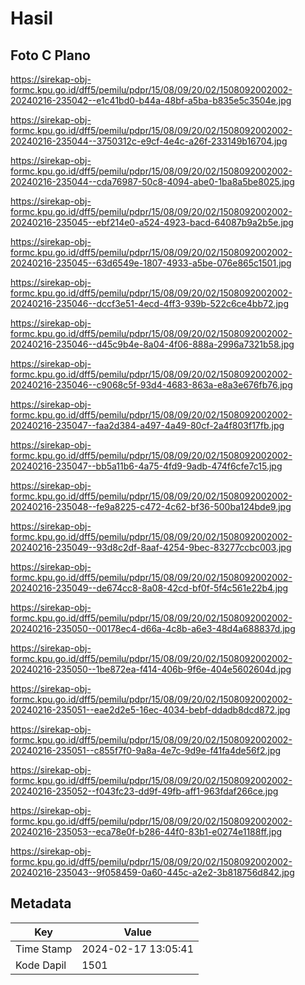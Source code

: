 # Hasil

## Foto C Plano

https://sirekap-obj-formc.kpu.go.id/dff5/pemilu/pdpr/15/08/09/20/02/1508092002002-20240216-235042--e1c41bd0-b44a-48bf-a5ba-b835e5c3504e.jpg

https://sirekap-obj-formc.kpu.go.id/dff5/pemilu/pdpr/15/08/09/20/02/1508092002002-20240216-235044--3750312c-e9cf-4e4c-a26f-233149b16704.jpg

https://sirekap-obj-formc.kpu.go.id/dff5/pemilu/pdpr/15/08/09/20/02/1508092002002-20240216-235044--cda76987-50c8-4094-abe0-1ba8a5be8025.jpg

https://sirekap-obj-formc.kpu.go.id/dff5/pemilu/pdpr/15/08/09/20/02/1508092002002-20240216-235045--ebf214e0-a524-4923-bacd-64087b9a2b5e.jpg

https://sirekap-obj-formc.kpu.go.id/dff5/pemilu/pdpr/15/08/09/20/02/1508092002002-20240216-235045--63d6549e-1807-4933-a5be-076e865c1501.jpg

https://sirekap-obj-formc.kpu.go.id/dff5/pemilu/pdpr/15/08/09/20/02/1508092002002-20240216-235046--dccf3e51-4ecd-4ff3-939b-522c6ce4bb72.jpg

https://sirekap-obj-formc.kpu.go.id/dff5/pemilu/pdpr/15/08/09/20/02/1508092002002-20240216-235046--d45c9b4e-8a04-4f06-888a-2996a7321b58.jpg

https://sirekap-obj-formc.kpu.go.id/dff5/pemilu/pdpr/15/08/09/20/02/1508092002002-20240216-235046--c9068c5f-93d4-4683-863a-e8a3e676fb76.jpg

https://sirekap-obj-formc.kpu.go.id/dff5/pemilu/pdpr/15/08/09/20/02/1508092002002-20240216-235047--faa2d384-a497-4a49-80cf-2a4f803f17fb.jpg

https://sirekap-obj-formc.kpu.go.id/dff5/pemilu/pdpr/15/08/09/20/02/1508092002002-20240216-235047--bb5a11b6-4a75-4fd9-9adb-474f6cfe7c15.jpg

https://sirekap-obj-formc.kpu.go.id/dff5/pemilu/pdpr/15/08/09/20/02/1508092002002-20240216-235048--fe9a8225-c472-4c62-bf36-500ba124bde9.jpg

https://sirekap-obj-formc.kpu.go.id/dff5/pemilu/pdpr/15/08/09/20/02/1508092002002-20240216-235049--93d8c2df-8aaf-4254-9bec-83277ccbc003.jpg

https://sirekap-obj-formc.kpu.go.id/dff5/pemilu/pdpr/15/08/09/20/02/1508092002002-20240216-235049--de674cc8-8a08-42cd-bf0f-5f4c561e22b4.jpg

https://sirekap-obj-formc.kpu.go.id/dff5/pemilu/pdpr/15/08/09/20/02/1508092002002-20240216-235050--00178ec4-d66a-4c8b-a6e3-48d4a688837d.jpg

https://sirekap-obj-formc.kpu.go.id/dff5/pemilu/pdpr/15/08/09/20/02/1508092002002-20240216-235050--1be872ea-f414-406b-9f6e-404e5602604d.jpg

https://sirekap-obj-formc.kpu.go.id/dff5/pemilu/pdpr/15/08/09/20/02/1508092002002-20240216-235051--eae2d2e5-16ec-4034-bebf-ddadb8dcd872.jpg

https://sirekap-obj-formc.kpu.go.id/dff5/pemilu/pdpr/15/08/09/20/02/1508092002002-20240216-235051--c855f7f0-9a8a-4e7c-9d9e-f41fa4de56f2.jpg

https://sirekap-obj-formc.kpu.go.id/dff5/pemilu/pdpr/15/08/09/20/02/1508092002002-20240216-235052--f043fc23-dd9f-49fb-aff1-963fdaf266ce.jpg

https://sirekap-obj-formc.kpu.go.id/dff5/pemilu/pdpr/15/08/09/20/02/1508092002002-20240216-235053--eca78e0f-b286-44f0-83b1-e0274e1188ff.jpg

https://sirekap-obj-formc.kpu.go.id/dff5/pemilu/pdpr/15/08/09/20/02/1508092002002-20240216-235043--9f058459-0a60-445c-a2e2-3b818756d842.jpg


## Metadata

| Key        | Value               |
| ---------- | ------------------- |
| Time Stamp | 2024-02-17 13:05:41 |
| Kode Dapil | 1501                |



